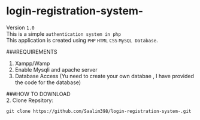 # login-registration-system-  
Version `1.0`  
This is a simple `authentication system in php`  
This application is created using `PHP` `HTML` `CSS` `MySQL Database`.  

###REQUIREMENTS  
1. Xampp/Wamp 
2. Enable Mysqli and apache server
3. Database Access (Yu need to create your own databae , I have provided the code for the database)

###HOW TO DOWNLOAD  
2. Clone Repsitory:
```
git clone https://github.com/Saalim398/login-registration-system-.git
```
